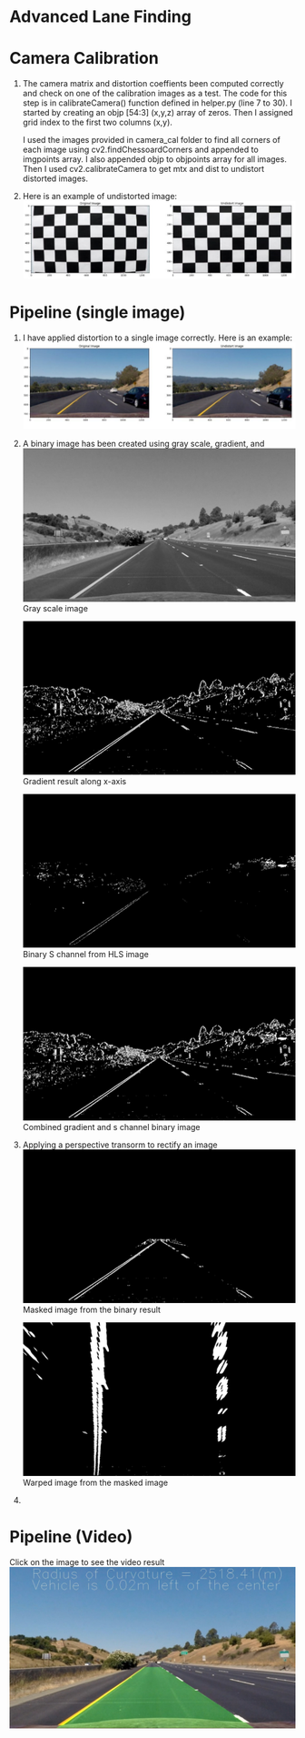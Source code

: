 # Advanced Lane Finding
# Camera Calibration
1. The camera matrix and distortion coeffients been computed correctly and check on one of the calibration images as a test. 
    The code for this step is in calibrateCamera() function defined in helper.py (line 7 to 30). 
    I started by creating an objp [54:3] (x,y,z) array of zeros.
    Then I assigned grid index to the first two columns (x,y).

    I used the images provided in camera_cal folder to find all corners of each image using cv2.findChessoardCorners and appended to imgpoints array. 
    I also appended objp to objpoints array for all images. Then I used cv2.calibrateCamera to get mtx and dist to undistort distorted images.

2. Here is an example of undistorted image:
![Undistorted Chessboard](/output_images/undistorted_chessboard.PNG)

# Pipeline (single image)
1. I have applied distortion to a single image correctly.
   Here is an example:
   ![Undistorted Image](/output_images/undistorted_image.PNG) 

2. A binary image has been created using gray scale, gradient, and 
    ![Undistorted Image](/output_images/grayscale.jpg)
    Gray scale image

    ![Undistorted Image](/output_images/xsobel.jpg)
    Gradient result along x-axis

    ![Undistorted Image](/output_images/s_channel.jpg)
    Binary S channel from HLS image

    ![Undistorted Image](/output_images/combined_binary.jpg)
    Combined gradient and s channel binary image
3. Applying a perspective transorm to rectify an image
    ![Undistorted Image](/output_images/masked_image.jpg)
    Masked image from the binary result
    
    ![Undistorted Image](/output_images/binary_warped.jpg)
    Warped image from the masked image
 
 4.  
# Pipeline (Video)
Click on the image to see the video result
[![Undistorted Image](/output_images/result.jpg)](https://youtu.be/YCKgXicwOiU)